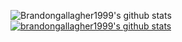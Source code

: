 ![Brandongallagher1999's github stats](https://github-readme-stats.vercel.app/api?username=brandongallagher1999)
[![brandongallagher1999's github stats](https://github-readme-stats.vercel.app/api?username=brandongallagher1999)](https://github.com/anuraghazra/github-readme-stats)
